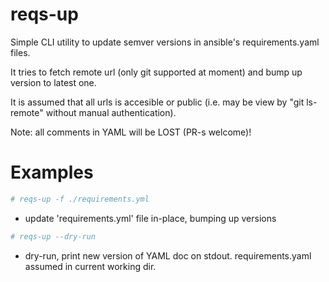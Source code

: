 # reqs-up
Simple CLI utility to update semver versions in ansible's
requirements.yaml files.

It tries to fetch remote url (only git supported at moment) and bump
up version to latest one.

It is assumed that all urls is accesible or public (i.e. may be view
by "git ls-remote" without manual authentication).

Note: all comments in YAML will be LOST (PR-s welcome)!

# Examples

```bash
# reqs-up -f ./requirements.yml
```
- update 'requirements.yml' file in-place, bumping up versions

```bash
# reqs-up --dry-run
```
- dry-run, print new version of YAML doc on stdout.
  requirements.yaml assumed in current working dir.
